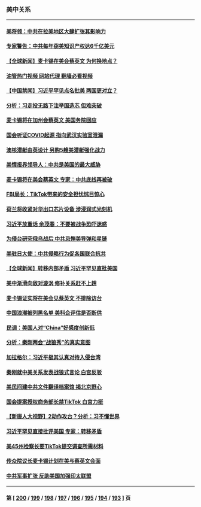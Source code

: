 ### 美中关系
---
#### [美将领：中共在拉美地区大肆扩张其影响力](../../pages/nf1412576/n13946441.md?03092045) 
#### [专家警告：中共每年窃美知识产权达6千亿美元](../../pages/nf1412576/n13946377.md?03092045) 
#### [【全球新闻】麦卡锡在美会蔡英文 为何换地点？](../../pages/nf1412576/n13946185.md?03092045) 
#### [油管热门视频 网站代理 翻墙必看视频](http://138.2.39.72:81/youtube.html?epic-marker?03092045)
#### [【中国禁闻】习近平罕见点名批美 两国更对立？](../../pages/nf1412576/n13945956.md?03092045) 
#### [分析：习走投无路下注举国造芯 但难突破](../../pages/nf1412576/n13945804.md?03092045) 
#### [麦卡锡将在加州会蔡英文 美国务院回应](../../pages/nf1412576/n13946172.md?03092045) 
#### [国会听证COVID起源 指向武汉实验室泄漏](../../pages/nf1412576/n13946184.md?03092045) 
#### [澳核潜艇由英设计 另购5艘美潜艇强化战力](../../pages/nf1412576/n13946112.md?03092045) 
#### [美情报界领导人：中共是美国的最大威胁](../../pages/nf1412576/n13945944.md?03092045) 
#### [麦卡锡将在美会蔡英文 专家：中共底线再被破](../../pages/nf1412576/n13945873.md?03092045) 
#### [FBI局长：TikTok带来的安全担忧怵目惊心](../../pages/nf1412576/n13945936.md?03092045) 
#### [荷兰将收紧对华出口芯片设备 涉浸润式光刻机](../../pages/nf1412576/n13945979.md?03092045) 
#### [习近平放重话 余茂春：不要被战争恐吓迷惑](../../pages/nf1412576/n13945917.md?03092045) 
#### [为侵台研究俄乌战后 中共忌惮美导弹和星链](../../pages/nf1412576/n13945937.md?03092045) 
#### [美驻日大使：中共侵略行为促各国联合抗共](../../pages/nf1412576/n13945730.md?03092045) 
#### [【全球新闻】转移内部矛盾 习近平罕见直批美国](../../pages/nf1412576/n13945578.md?03092045) 
#### [美中渐滑向敌对漩涡 修补关系赶不上趟](../../pages/nf1412576/n13945452.md?03092045) 
#### [麦卡锡证实将在美会见蔡英文 不排除访台](../../pages/nf1412576/n13945479.md?03092045) 
#### [中国浪潮被列黑名单 美科企评估是否断供](../../pages/nf1412576/n13945357.md?03092045) 
#### [民调：美国人对“China”好感度创新低](../../pages/nf1412576/n13945229.md?03092045) 
#### [分析：秦刚两会“战狼秀”的真实意图](../../pages/nf1412576/n13945163.md?03092045) 
#### [加拉格尔：习近平极其认真对待入侵台湾](../../pages/nf1412576/n13945183.md?03092045) 
#### [秦刚就中美关系发表战狼式言论 白宫反驳](../../pages/nf1412576/n13945142.md?03092045) 
#### [美民间建中共文件翻译档案馆 揭北京野心](../../pages/nf1412576/n13945166.md?03092045) 
#### [国会提案授权商务部长禁TikTok 白宫力挺](../../pages/nf1412576/n13945138.md?03092045) 
#### [【新唐人大视野】2动作攻台？分析：习不懂世界](../../pages/nf1412576/n13945070.md?03092045) 
#### [习近平罕见直接批评美国 专家：转移矛盾](../../pages/nf1412576/n13944674.md?03092045) 
#### [美45州检察长要TikTok提交调查所需材料](../../pages/nf1412576/n13944611.md?03092045) 
#### [传众院议长麦卡锡计划在美与蔡英文会面](../../pages/nf1412576/n13944468.md?03092045) 
#### [中共军事扩张 反助美国加强印太联盟](../../pages/nf1412576/n13944397.md?03092045) 

---
#### 第 [ [200](./200.md?03092045) / [199](./199.md?03092045) / [198](./198.md?03092045) / [197](./197.md?03092045) / [196](./196.md?03092045) / [195](./195.md?03092045) / [194](./194.md?03092045) / [193](./193.md?03092045) ] 页

